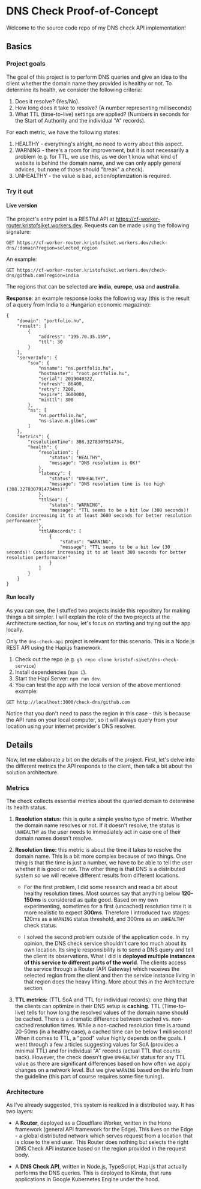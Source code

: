 # DNS Check Proof-of-Concept

Welcome to the source code repo of my DNS check API implementation!

## Basics

### Project goals

The goal of this project is to perform DNS queries and give an idea to the client whether the domain name they provided is healthy or not. To determine its health, we consider the following criteria:
1. Does it resolve? (Yes/No).
2. How long does it take to resolve? (A number representing milliseconds)
3. What TTL (time-to-live) settings are applied? (Numbers in seconds for the Start of Authority and the individual "A" records).

For each metric, we have the following states:
1. HEALTHY - everything's alright, no need to worry about this aspect.
2. WARNING - there's a room for improvement, but it is not necessarily a problem (e.g. for TTL, we use this, as we don't know what kind of website is behind the domain name, and we can only apply general advices, but none of those should "break" a check).
3. UNHEALTHY - the value is bad, action/optimization is required.

### Try it out

#### Live version

The project's entry point is a RESTful API at https://cf-worker-router.kristofsiket.workers.dev. Requests can be made using the following signature:

```
GET https://cf-worker-router.kristofsiket.workers.dev/check-dns/:domain?region=selected_region
```

An example:

```
GET https://cf-worker-router.kristofsiket.workers.dev/check-dns/github.com?region=india
```

The regions that can be selected are **india**, **europe**, **usa** and **australia**. 

**Response**: an example response looks the following way (this is the result of a query from India to a Hungarian economic magazine):

```
{
    "domain": "portfolio.hu",
    "result": [
        {
            "address": "195.70.35.159",
            "ttl": 30
        }
    ],
    "serverInfo": {
        "soa": {
            "nsname": "ns.portfolio.hu",
            "hostmaster": "root.portfolio.hu",
            "serial": 2019040322,
            "refresh": 86400,
            "retry": 7200,
            "expire": 3600000,
            "minttl": 300
        },
        "ns": [
            "ns.portfolio.hu",
            "ns-slave.m.glbns.com"
        ]
    },
    "metrics": {
        "resolutionTime": 308.3278307914734,
        "health": {
            "resolution": {
                "status": "HEALTHY",
                "message": "DNS resolution is OK!"
            },
            "latency": {
                "status": "UNHEALTHY",
                "message": "DNS resolution time is too high (308.3278307914734ms)!"
            },
            "ttlSoa": {
                "status": "WARNING",
                "message": "TTL seems to be a bit low (300 seconds)! Consider increasing it to at least 3600 seconds for better resolution performance!"
            },
            "ttlARecords": [
                {
                    "status": "WARNING",
                    "message": "TTL seems to be a bit low (30 seconds)! Consider increasing it to at least 300 seconds for better resolution performance!"
                }
            ]
        }
    }
}
```

#### Run locally

As you can see, the I stuffed two projects inside this repository for making things a bit simpler. I will explain the role of the two projects at the Architecture section, for now, let's focus on starting and trying out the app locally.

Only the `dns-check-api` project is relevant for this scenario. This is a Node.js REST API using the Hapi.js framework.

1. Check out the repo (e.g. `gh repo clone kristof-siket/dns-check-service`)
2. Install dependencies (`npm i`). 
3. Start the Hapi Server: `npm run dev`.
4. You can test the app with the local version of the above mentioned example:

```
GET http://localhost:3000/check-dns/github.com
```

Notice that you don't need to pass the region in this case - this is because the API runs on your local computer, so it will always query from your location using your internet provider's DNS resolver.

## Details

Now, let me elaborate a bit on the details of the project. First, let's delve into the different metrics the API responds to the client, then talk a bit about the solution architecture.

### Metrics

The check collects essential metrics about the queried domain to determine its health status.

1. **Resolution status:** this is quite a simple yes/no type of metric. Whether the domain name resolves or not. If it doesn't resolve, the status is `UNHEALTHY` as the user needs to immediately act in case one of their domain names doesn't resolve.

2. **Resolution time:** this metric is about the time it takes to resolve the domain name. This is a bit more complex because of two things. One thing is that the time is just a number, we have to be able to tell the user whether it is good or not. Thw other thing is that DNS is a distributed system so we will receive different results from different locations. 

   -  For the first problem, I did some research and read a bit about healthy resolution times. Most sources say that anything below **120-150ms** is considered as quite good. Based on my own experimenting, sometimes for a first (uncached) resolution time it is more realistic to expect **300ms**. Therefore I introduced two stages: 120ms as a `WARNING` status threshold, and 300ms as an `UNHEALTHY` check status.


   - I solved the second problem outside of the application code. In my opinion, the DNS check service shouldn't care too much about its own location. Its single responsibility is to send a DNS query and tell the client its observations. What I did is **deployed multiple instances of this service to different parts of the world**. The clients access the service through a Router (API Gateway) which receives the selected region from the client and then the service instance living in that region does the heavy lifting. More about this in the Architecture section.

3. **TTL metrics:** (TTL SoA and TTL for individual records): one thing that the clients can optimize in their DNS setup is **caching**. TTL (Time-to-live) tells for how long the resolved values of the domain name should be cached. There is a dramatic difference between cached vs. non-cached resolution times. While a non-cached resolution time is around 20-50ms (in a healthy case), a cached time can be below 1 millisecond! When it comes to TTL, a "good" value highly depends on the goals. I went through a few articles suggesting values for SoA (provides a minimal TTL) and for individual "A" records (actual TTL that counts back). However, the check doesn't give `UNHEALTHY` status for any TTL value as there are significant differences based on how often we apply changes on a network level. But we give `WARNING` based on the info from the guideline (this part of course requires some fine tuning).

### Architecture

As I've already suggested, this system is realized in a distributed way. It has two layers:

- A **Router**, deployed as a Cloudflare Worker, written in the Hono framework (general API framework for the Edge). This lives on the Edge - a global distributed network which serves request from a location that is close to the end user. This Router does nothing but selects the right DNS Check API instance based on the region provided in the request body.

- A **DNS Check API**, written in Node.js, TypeScript, Hapi.js that actually performs the DNS queries. This is deployed to Kinsta, that runs applications in Google Kubernetes Engine under the hood. 

